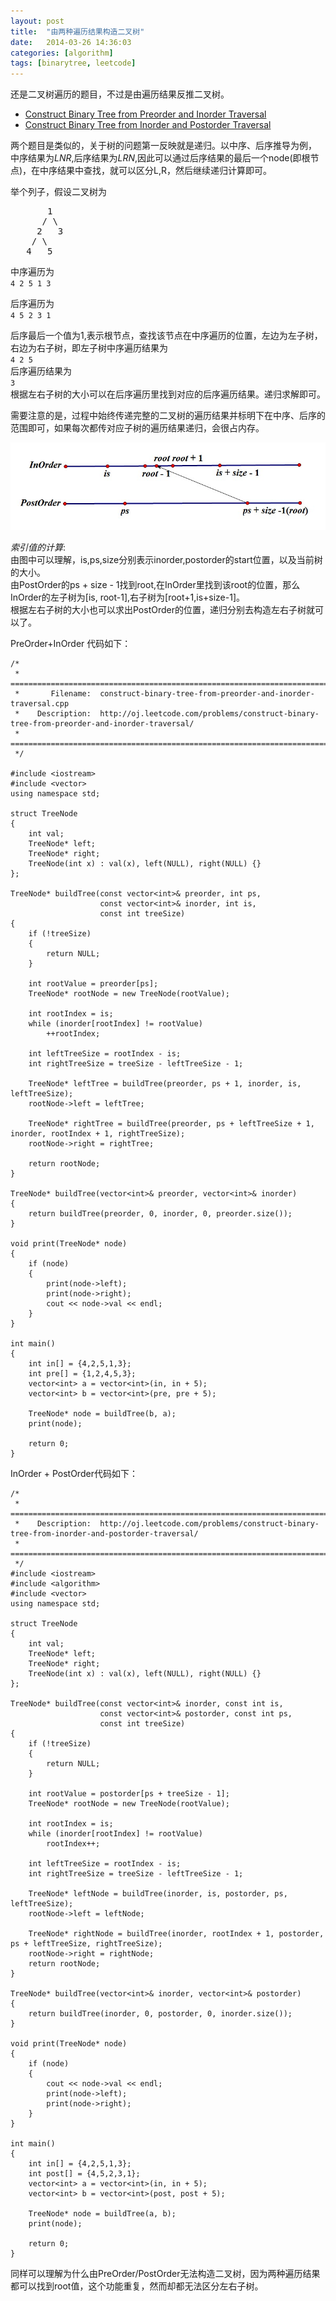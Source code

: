 ```yaml
---
layout: post
title:  "由两种遍历结果构造二叉树"
date:   2014-03-26 14:36:03
categories: [algorithm]
tags: [binarytree, leetcode]
---
```


还是二叉树遍历的题目，不过是由遍历结果反推二叉树。  
* [Construct Binary Tree from Preorder and Inorder Traversal](http://oj.leetcode.com/problems/construct-binary-tree-from-preorder-and-inorder-traversal/)  
* [Construct Binary Tree from Inorder and Postorder Traversal](http://oj.leetcode.com/problems/construct-binary-tree-from-inorder-and-postorder-traversal/)   

两个题目是类似的，关于树的问题第一反映就是递归。以中序、后序推导为例，  
中序结果为*LNR*,后序结果为*LRN*,因此可以通过后序结果的最后一个node(即根节点)，在中序结果中查找，就可以区分L,R，然后继续递归计算即可。

举个列子，假设二叉树为  
<pre>
       1
      / \
     2   3
    / \
   4   5
</pre>  


中序遍历为  
`4 2 5 1 3`  

后序遍历为   
`4 5 2 3 1`  

后序最后一个值为1,表示根节点，查找该节点在中序遍历的位置，左边为左子树，右边为右子树，即左子树中序遍历结果为  
`4 2 5`  
后序遍历结果为  
`3`  
根据左右子树的大小可以在后序遍历里找到对应的后序遍历结果。递归求解即可。  

需要注意的是，过程中始终传递完整的二叉树的遍历结果并标明下在中序、后序的范围即可，如果每次都传对应子树的遍历结果递归，会很占内存。  

<!--more-->


![图解](/assets/images/tree_order.jpg)  


*索引值的计算*:  
由图中可以理解，is,ps,size分别表示inorder,postorder的start位置，以及当前树的大小。  
由PostOrder的ps + size - 1找到root,在InOrder里找到该root的位置，那么InOrder的左子树为[is, root-1],右子树为[root+1,is+size-1]。   
根据左右子树的大小也可以求出PostOrder的位置，递归分别去构造左右子树就可以了。

PreOrder+InOrder 代码如下：  

```
/*
 * =====================================================================================
 *       Filename:  construct-binary-tree-from-preorder-and-inorder-traversal.cpp
 *    Description:  http://oj.leetcode.com/problems/construct-binary-tree-from-preorder-and-inorder-traversal/
 * =====================================================================================
 */

#include <iostream>
#include <vector>
using namespace std;

struct TreeNode
{
    int val;
    TreeNode* left;
    TreeNode* right;
    TreeNode(int x) : val(x), left(NULL), right(NULL) {}
};

TreeNode* buildTree(const vector<int>& preorder, int ps,
                    const vector<int>& inorder, int is,
                    const int treeSize)
{
    if (!treeSize)
    {
        return NULL;
    }

    int rootValue = preorder[ps];
    TreeNode* rootNode = new TreeNode(rootValue);

    int rootIndex = is;
    while (inorder[rootIndex] != rootValue)
        ++rootIndex;

    int leftTreeSize = rootIndex - is;
    int rightTreeSize = treeSize - leftTreeSize - 1;

    TreeNode* leftTree = buildTree(preorder, ps + 1, inorder, is, leftTreeSize);
    rootNode->left = leftTree;

    TreeNode* rightTree = buildTree(preorder, ps + leftTreeSize + 1, inorder, rootIndex + 1, rightTreeSize);
    rootNode->right = rightTree;

    return rootNode;
}

TreeNode* buildTree(vector<int>& preorder, vector<int>& inorder)
{
    return buildTree(preorder, 0, inorder, 0, preorder.size());
}

void print(TreeNode* node)
{
    if (node)
    {
        print(node->left);
        print(node->right);
        cout << node->val << endl;
    }
}

int main()
{
    int in[] = {4,2,5,1,3};
    int pre[] = {1,2,4,5,3};
    vector<int> a = vector<int>(in, in + 5);
    vector<int> b = vector<int>(pre, pre + 5);

    TreeNode* node = buildTree(b, a);
    print(node);

    return 0;
}
```

InOrder + PostOrder代码如下：  

```
/*
 * =====================================================================================
 *    Description:  http://oj.leetcode.com/problems/construct-binary-tree-from-inorder-and-postorder-traversal/ 
 * =====================================================================================
 */
#include <iostream>
#include <algorithm>
#include <vector>
using namespace std;

struct TreeNode
{
    int val;
    TreeNode* left;
    TreeNode* right;
    TreeNode(int x) : val(x), left(NULL), right(NULL) {}
};

TreeNode* buildTree(const vector<int>& inorder, const int is,
                    const vector<int>& postorder, const int ps,
                    const int treeSize)
{
    if (!treeSize)
    {
        return NULL;
    }

    int rootValue = postorder[ps + treeSize - 1];
    TreeNode* rootNode = new TreeNode(rootValue);

    int rootIndex = is;
    while (inorder[rootIndex] != rootValue)
        rootIndex++;

    int leftTreeSize = rootIndex - is;
    int rightTreeSize = treeSize - leftTreeSize - 1;

    TreeNode* leftNode = buildTree(inorder, is, postorder, ps, leftTreeSize);
    rootNode->left = leftNode;

    TreeNode* rightNode = buildTree(inorder, rootIndex + 1, postorder, ps + leftTreeSize, rightTreeSize);
    rootNode->right = rightNode;
    return rootNode;
}

TreeNode* buildTree(vector<int>& inorder, vector<int>& postorder)
{
    return buildTree(inorder, 0, postorder, 0, inorder.size());
}

void print(TreeNode* node)
{
    if (node)
    {
        cout << node->val << endl;
        print(node->left);
        print(node->right);
    }
}

int main()
{
    int in[] = {4,2,5,1,3};
    int post[] = {4,5,2,3,1};
    vector<int> a = vector<int>(in, in + 5);
    vector<int> b = vector<int>(post, post + 5);

    TreeNode* node = buildTree(a, b);
    print(node);

    return 0;
}
```

同样可以理解为什么由PreOrder/PostOrder无法构造二叉树，因为两种遍历结果都可以找到root值，这个功能重复，然而却都无法区分左右子树。
